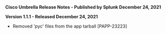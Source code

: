 **Cisco Umbrella Release Notes - Published by Splunk December 24, 2021**


**Version 1.1.1 - Released December 24, 2021**

* Removed 'pyc' files from the app tarball [PAPP-23223]
